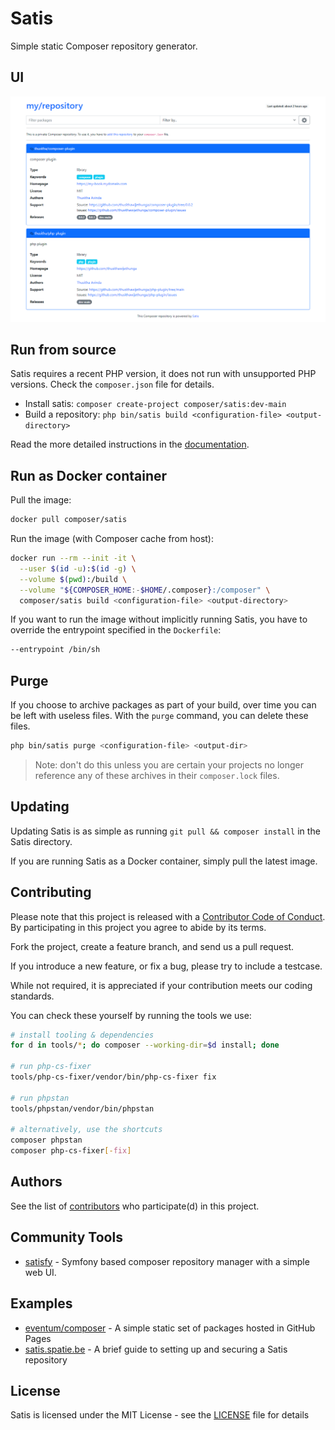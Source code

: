 # Satis

Simple static Composer repository generator.

## UI
![Main WEB](./main-ui.png)

## Run from source

Satis requires a recent PHP version, it does not run with unsupported PHP versions. Check the `composer.json` file for details.

-   Install satis: `composer create-project composer/satis:dev-main`
-   Build a repository: `php bin/satis build <configuration-file> <output-directory>`

Read the more detailed instructions in the [documentation][].

## Run as Docker container

Pull the image:

```sh
docker pull composer/satis
```

Run the image (with Composer cache from host):

```sh
docker run --rm --init -it \
  --user $(id -u):$(id -g) \
  --volume $(pwd):/build \
  --volume "${COMPOSER_HOME:-$HOME/.composer}:/composer" \
  composer/satis build <configuration-file> <output-directory>
```

If you want to run the image without implicitly running Satis, you have to
override the entrypoint specified in the `Dockerfile`:

```sh
--entrypoint /bin/sh
```

## Purge

If you choose to archive packages as part of your build, over time you can be
left with useless files. With the `purge` command, you can delete these files.

```sh
php bin/satis purge <configuration-file> <output-dir>
```

> Note: don't do this unless you are certain your projects no longer reference any of these archives in their `composer.lock` files.

## Updating

Updating Satis is as simple as running `git pull && composer install` in the
Satis directory.

If you are running Satis as a Docker container, simply pull the latest image.

## Contributing

Please note that this project is released with a [Contributor Code of Conduct][].
By participating in this project you agree to abide by its terms.

Fork the project, create a feature branch, and send us a pull request.

If you introduce a new feature, or fix a bug, please try to include a testcase.

While not required, it is appreciated if your contribution meets our coding standards.

You can check these yourself by running the tools we use:

```bash
# install tooling & dependencies
for d in tools/*; do composer --working-dir=$d install; done

# run php-cs-fixer
tools/php-cs-fixer/vendor/bin/php-cs-fixer fix

# run phpstan
tools/phpstan/vendor/bin/phpstan

# alternatively, use the shortcuts
composer phpstan
composer php-cs-fixer[-fix]
```

## Authors

See the list of [contributors][] who participate(d) in this project.

## Community Tools

-   [satisfy][] - Symfony based composer repository manager with a simple web UI.

## Examples

-   [eventum/composer] - A simple static set of packages hosted in GitHub Pages
-   [satis.spatie.be] - A brief guide to setting up and securing a Satis repository

## License

Satis is licensed under the MIT License - see the [LICENSE][] file for details

[documentation]: https://getcomposer.org/doc/articles/handling-private-packages-with-satis.md
[contributor code of conduct]: https://www.contributor-covenant.org/version/2/0/code_of_conduct/
[contributors]: https://github.com/composer/satis/contributors
[satisfy]: https://github.com/ludofleury/satisfy
[license]: https://github.com/composer/satis/blob/main/LICENSE
[eventum/composer]: https://github.com/eventum/composer
[satis.spatie.be]: https://alexvanderbist.com/2021/setting-up-and-securing-a-private-composer-repository/
